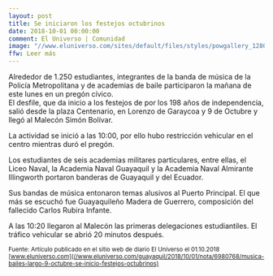 ```yaml
---
layout: post
title: Se iniciaron los festejos octubrinos
date: 2018-10-01 00:00:00
comment: El Universo | Comunidad 
image: "//www.eluniverso.com/sites/default/files/styles/powgallery_1280/public/fotos/2018/10/pregon_c74ca3c1-5b1b-4faa-9552-af4d020acde7_26622311.jpeg?itok=jCj3xOv9"
ffw: Leer más
---
```

Alrededor de 1.250 estudiantes, integrantes de la banda de música de la Policía Metropolitana y de academias de baile participaron la mañana de este lunes en un pregón cívico. <br />
El desfile, que da inicio a los festejos de por los 198 años de independencia, salió desde la plaza Centenario, en Lorenzo de Garaycoa y 9 de Octubre y llegó al Malecón Simón Bolívar.  

La actividad se inició a las 10:00, por ello hubo restricción vehicular en el centro mientras duró el pregón.  

Los estudiantes de seis academias militares particulares, entre ellas, el Liceo Naval, la Academia Naval Guayaquil y la Academia Naval Almirante Illingworth portaron banderas de Guayaquil y del Ecuador.

Sus bandas de música entonaron temas alusivos al Puerto Principal. El que más se escuchó fue Guayaquileño Madera de Guerrero, composición del fallecido Carlos Rubira Infante.  

A las 10:20 llegaron al Malecón las primeras delegaciones estudiantiles. El tráfico vehicular se abrió 20 minutos después.  

<small>Fuente: Artículo publicado en el sitio web de diario El Universo el 01.10.2018 [www.eluniverso.com](//www.eluniverso.com/guayaquil/2018/10/01/nota/6980768/musica-bailes-largo-9-octubre-se-inicio-festejos-octubrinos)</small>
